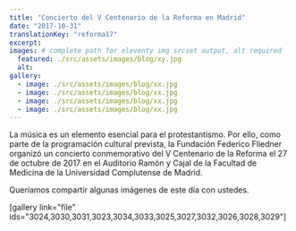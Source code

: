```yaml
---
title: "Concierto del V Centenario de la Reforma en Madrid"
date: "2017-10-31"
translationKey: "reforma17"
excerpt:
images: # complete path for eleventy img srcset output, alt required
  featured: ./src/assets/images/blog/xy.jpg
  alt:
gallery:
  - image: ./src/assets/images/blog/xx.jpg
  - image: ./src/assets/images/blog/xx.jpg
  - image: ./src/assets/images/blog/xx.jpg
  - image: ./src/assets/images/blog/xx.jpg
---
```


La música es un elemento esencial para el protestantismo. Por ello, como parte de la programación cultural prevista, la Fundación Federico Fliedner organizó un concierto conmemorativo del V Centenario de la Reforma el 27 de octubre de 2017 en el Auditorio Ramón y Cajal de la Facultad de Medicina de la Universidad Complutense de Madrid.

Queríamos compartir algunas imágenes de este día con ustedes.

\[gallery link="file" ids="3024,3030,3031,3023,3034,3033,3025,3027,3032,3026,3028,3029"\]
